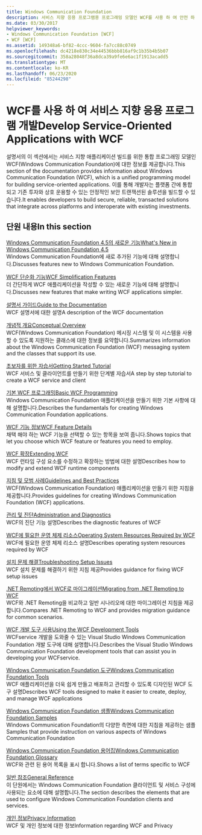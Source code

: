 ```yaml
---
title: Windows Communication Foundation
description: 서비스 지향 응용 프로그램용 프로그래밍 모델인 WCF를 사용 하 여 안전 하 고 신뢰할 수 있는 트랜잭션 솔루션을 빌드할 수 있는 방법을 알아보세요.
ms.date: 03/30/2017
helpviewer_keywords:
- Windows Communication Foundation [WCF]
- WCF [WCF]
ms.assetid: 149348a6-bf82-4ccc-9604-fa7cc88c0749
ms.openlocfilehash: dc4218e830c34e44536bbb816af9c1b35b4b5b07
ms.sourcegitcommit: 358a28048f36a8dca39a9fe6e6ac1f1913acadd5
ms.translationtype: MT
ms.contentlocale: ko-KR
ms.lasthandoff: 06/23/2020
ms.locfileid: "85244298"
---
```

# <a name="develop-service-oriented-applications-with-wcf"></a><span data-ttu-id="3f742-103">WCF를 사용 하 여 서비스 지향 응용 프로그램 개발</span><span class="sxs-lookup"><span data-stu-id="3f742-103">Develop Service-Oriented Applications with WCF</span></span>

<span data-ttu-id="3f742-104">설명서의 이 섹션에서는 서비스 지향 애플리케이션 빌드를 위한 통합 프로그래밍 모델인 WCF(Windows Communication Foundation)에 대한 정보를 제공합니다.</span><span class="sxs-lookup"><span data-stu-id="3f742-104">This section of the documentation provides information about Windows Communication Foundation (WCF), which is a unified programming model for building service-oriented applications.</span></span> <span data-ttu-id="3f742-105">이를 통해 개발자는 플랫폼 간에 통합되고 기존 투자와 상호 운용할 수 있는 안정적인 보안 트랜잭션된 솔루션을 빌드할 수 있습니다.</span><span class="sxs-lookup"><span data-stu-id="3f742-105">It enables developers to build secure, reliable, transacted solutions that integrate across platforms and interoperate with existing investments.</span></span>

## <a name="in-this-section"></a><span data-ttu-id="3f742-106">단원 내용</span><span class="sxs-lookup"><span data-stu-id="3f742-106">In this section</span></span>

 <span data-ttu-id="3f742-107">[Windows Communication Foundation 4.5의 새로운 기능](whats-new.md)</span><span class="sxs-lookup"><span data-stu-id="3f742-107">[What's New in Windows Communication Foundation 4.5](whats-new.md)</span></span>\
 <span data-ttu-id="3f742-108">Windows Communication Foundation에 새로 추가된 기능에 대해 설명합니다.</span><span class="sxs-lookup"><span data-stu-id="3f742-108">Discusses features new to Windows Communication Foundation.</span></span>

 <span data-ttu-id="3f742-109">[WCF 단순화 기능](wcf-simplification-features.md)</span><span class="sxs-lookup"><span data-stu-id="3f742-109">[WCF Simplification Features](wcf-simplification-features.md)</span></span>\
 <span data-ttu-id="3f742-110">더 간단하게 WCF 애플리케이션을 작성할 수 있는 새로운 기능에 대해 설명합니다.</span><span class="sxs-lookup"><span data-stu-id="3f742-110">Discusses new features that make writing WCF applications simpler.</span></span>

 <span data-ttu-id="3f742-111">[설명서 가이드](guide-to-the-documentation.md)</span><span class="sxs-lookup"><span data-stu-id="3f742-111">[Guide to the Documentation](guide-to-the-documentation.md)</span></span>\
 <span data-ttu-id="3f742-112">WCF 설명서에 대한 설명</span><span class="sxs-lookup"><span data-stu-id="3f742-112">A description of the WCF documentation</span></span>

 <span data-ttu-id="3f742-113">[개념적 개요](conceptual-overview.md)</span><span class="sxs-lookup"><span data-stu-id="3f742-113">[Conceptual Overview](conceptual-overview.md)</span></span>\
 <span data-ttu-id="3f742-114">WCF(Windows Communication Foundation) 메시징 시스템 및 이 시스템을 사용할 수 있도록 지원하는 클래스에 대한 정보를 요약합니다.</span><span class="sxs-lookup"><span data-stu-id="3f742-114">Summarizes information about the Windows Communication Foundation (WCF) messaging system and the classes that support its use.</span></span>

 <span data-ttu-id="3f742-115">[초보자를 위한 자습서](getting-started-tutorial.md)</span><span class="sxs-lookup"><span data-stu-id="3f742-115">[Getting Started Tutorial](getting-started-tutorial.md)</span></span>\
 <span data-ttu-id="3f742-116">WCF 서비스 및 클라이언트를 만들기 위한 단계별 자습서</span><span class="sxs-lookup"><span data-stu-id="3f742-116">A step by step tutorial to create a WCF service and client</span></span>

 <span data-ttu-id="3f742-117">[기본 WCF 프로그래밍](basic-wcf-programming.md)</span><span class="sxs-lookup"><span data-stu-id="3f742-117">[Basic WCF Programming](basic-wcf-programming.md)</span></span>\
 <span data-ttu-id="3f742-118">Windows Communication Foundation 애플리케이션을 만들기 위한 기본 사항에 대해 설명합니다.</span><span class="sxs-lookup"><span data-stu-id="3f742-118">Describes the fundamentals for creating Windows Communication Foundation applications.</span></span>

 <span data-ttu-id="3f742-119">[WCF 기능 정보](./feature-details/index.md)</span><span class="sxs-lookup"><span data-stu-id="3f742-119">[WCF Feature Details](./feature-details/index.md)</span></span>\
 <span data-ttu-id="3f742-120">채택 해야 하는 WCF 기능을 선택할 수 있는 항목을 보여 줍니다.</span><span class="sxs-lookup"><span data-stu-id="3f742-120">Shows topics that let you choose which WCF feature or features you need to employ.</span></span>

 <span data-ttu-id="3f742-121">[WCF 확장](./extending/index.md)</span><span class="sxs-lookup"><span data-stu-id="3f742-121">[Extending WCF](./extending/index.md)</span></span>\
 <span data-ttu-id="3f742-122">WCF 런타임 구성 요소를 수정하고 확장하는 방법에 대한 설명</span><span class="sxs-lookup"><span data-stu-id="3f742-122">Describes how to modify and extend WCF runtime components</span></span>

 <span data-ttu-id="3f742-123">[지침 및 모범 사례](guidelines-and-best-practices.md)</span><span class="sxs-lookup"><span data-stu-id="3f742-123">[Guidelines and Best Practices](guidelines-and-best-practices.md)</span></span>\
 <span data-ttu-id="3f742-124">WCF(Windows Communication Foundation) 애플리케이션을 만들기 위한 지침을 제공합니다.</span><span class="sxs-lookup"><span data-stu-id="3f742-124">Provides guidelines for creating Windows Communication Foundation (WCF) applications.</span></span>

 <span data-ttu-id="3f742-125">[관리 및 진단](./diagnostics/index.md)</span><span class="sxs-lookup"><span data-stu-id="3f742-125">[Administration and Diagnostics](./diagnostics/index.md)</span></span>\
 <span data-ttu-id="3f742-126">WCF의 진단 기능 설명</span><span class="sxs-lookup"><span data-stu-id="3f742-126">Describes the diagnostic features of WCF</span></span>

 <span data-ttu-id="3f742-127">[WCF에 필요한 운영 체제 리소스](operating-system-resources-required-by-wcf.md)</span><span class="sxs-lookup"><span data-stu-id="3f742-127">[Operating System Resources Required by WCF](operating-system-resources-required-by-wcf.md)</span></span>\
 <span data-ttu-id="3f742-128">WCF에 필요한 운영 체제 리소스 설명</span><span class="sxs-lookup"><span data-stu-id="3f742-128">Describes operating system resources required by WCF</span></span>

 <span data-ttu-id="3f742-129">[설치 문제 해결](troubleshooting-setup-issues.md)</span><span class="sxs-lookup"><span data-stu-id="3f742-129">[Troubleshooting Setup Issues](troubleshooting-setup-issues.md)</span></span>\
 <span data-ttu-id="3f742-130">WCF 설치 문제를 해결하기 위한 지침 제공</span><span class="sxs-lookup"><span data-stu-id="3f742-130">Provides guidance for fixing WCF setup issues</span></span>

 <span data-ttu-id="3f742-131">[.NET Remoting에서 WCF로 마이그레이션](migrating-from-net-remoting-to-wcf.md)</span><span class="sxs-lookup"><span data-stu-id="3f742-131">[Migrating from .NET Remoting to WCF](migrating-from-net-remoting-to-wcf.md)</span></span>\
 <span data-ttu-id="3f742-132">WCF와 .NET Remoting을 비교하고 일반 시나리오에 대한 마이그레이션 지침을 제공합니다.</span><span class="sxs-lookup"><span data-stu-id="3f742-132">Compares .NET Remoting to WCF and provides migration guidance for common scenarios.</span></span>

 <span data-ttu-id="3f742-133">[WCF 개발 도구 사용](using-the-wcf-development-tools.md)</span><span class="sxs-lookup"><span data-stu-id="3f742-133">[Using the WCF Development Tools](using-the-wcf-development-tools.md)</span></span>\
 <span data-ttu-id="3f742-134">WCFservice 개발을 도와줄 수 있는 Visual Studio Windows Communication Foundation 개발 도구에 대해 설명합니다.</span><span class="sxs-lookup"><span data-stu-id="3f742-134">Describes the Visual Studio Windows Communication Foundation development tools that can assist you in developing your WCFservice.</span></span>

 <span data-ttu-id="3f742-135">[Windows Communication Foundation 도구](tools.md)</span><span class="sxs-lookup"><span data-stu-id="3f742-135">[Windows Communication Foundation Tools](tools.md)</span></span>\
 <span data-ttu-id="3f742-136">WCF 애플리케이션을 더욱 쉽게 만들고 배포하고 관리할 수 있도록 디자인된 WCF 도구 설명</span><span class="sxs-lookup"><span data-stu-id="3f742-136">Describes WCF tools designed to make it easier to create, deploy, and manage WCF applications</span></span>

 <span data-ttu-id="3f742-137">[Windows Communication Foundation 샘플](./samples/index.md)</span><span class="sxs-lookup"><span data-stu-id="3f742-137">[Windows Communication Foundation Samples](./samples/index.md)</span></span>\
 <span data-ttu-id="3f742-138">Windows Communication Foundation의 다양한 측면에 대한 지침을 제공하는 샘플</span><span class="sxs-lookup"><span data-stu-id="3f742-138">Samples that provide instruction on various aspects of Windows Communication Foundation</span></span>

 <span data-ttu-id="3f742-139">[Windows Communication Foundation 용어집](glossary.md)</span><span class="sxs-lookup"><span data-stu-id="3f742-139">[Windows Communication Foundation Glossary](glossary.md)</span></span>\
 <span data-ttu-id="3f742-140">WCF와 관련 된 용어 목록을 표시 합니다.</span><span class="sxs-lookup"><span data-stu-id="3f742-140">Shows a list of terms specific to WCF</span></span>

 <span data-ttu-id="3f742-141">[일반 참조](general-reference.md)</span><span class="sxs-lookup"><span data-stu-id="3f742-141">[General Reference](general-reference.md)</span></span>\
 <span data-ttu-id="3f742-142">이 단원에서는 Windows Communication Foundation 클라이언트 및 서비스 구성에 사용되는 요소에 대해 설명합니다.</span><span class="sxs-lookup"><span data-stu-id="3f742-142">The section describes the elements that are used to configure Windows Communication Foundation clients and services.</span></span>

 <span data-ttu-id="3f742-143">[개인 정보](privacy-information.md)</span><span class="sxs-lookup"><span data-stu-id="3f742-143">[Privacy Information](privacy-information.md)</span></span>\
 <span data-ttu-id="3f742-144">WCF 및 개인 정보에 대한 정보</span><span class="sxs-lookup"><span data-stu-id="3f742-144">Information regarding WCF and Privacy</span></span>
